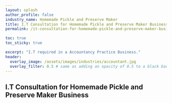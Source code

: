 ```yaml
---
layout: splash 
author_profile: false 
industry_name: Homemade Pickle and Preserve Maker
title: I.T Consultation for Homemade Pickle and Preserve Maker Business
permalink: /it-consultation-for-homemade-pickle-and-preserve-maker-business

toc: true
toc_sticky: true

excerpt: "I.T required in a Accountancy Practice Business."
header:
  overlay_image: /assets/images/industries/accountant.jpg
  overlay_filter: 0.5 # same as adding an opacity of 0.5 to a black background
---
```


## I.T Consultation for Homemade Pickle and Preserve Maker Business